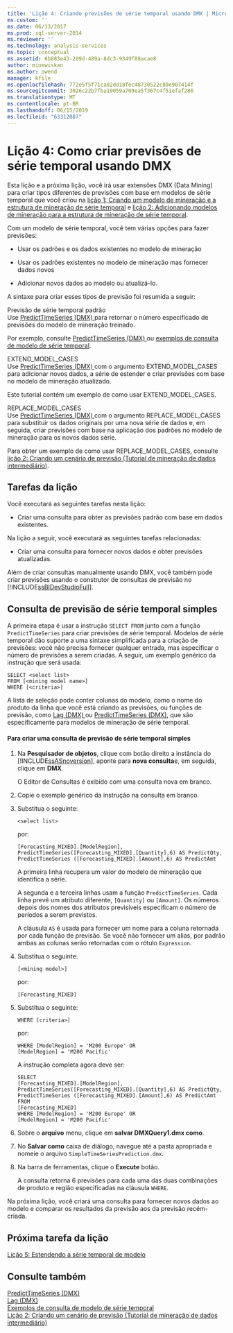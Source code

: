 ```yaml
---
title: 'Lição 4: Criando previsões de série temporal usando DMX | Microsoft Docs'
ms.custom: ''
ms.date: 06/13/2017
ms.prod: sql-server-2014
ms.reviewer: ''
ms.technology: analysis-services
ms.topic: conceptual
ms.assetid: 6b883e43-209d-489a-8dc3-9349f88acae8
author: minewiskan
ms.author: owend
manager: kfile
ms.openlocfilehash: 772e5f5f71ca82dd18fec48730522c80e907414f
ms.sourcegitcommit: 3026c22b7fba19059a769ea5f367c4f51efaf286
ms.translationtype: MT
ms.contentlocale: pt-BR
ms.lasthandoff: 06/15/2019
ms.locfileid: "63312087"
---
```

# <a name="lesson-4-creating-time-series-predictions-using-dmx"></a>Lição 4: Como criar previsões de série temporal usando DMX
  Esta lição e a próxima lição, você irá usar extensões DMX (Data Mining) para criar tipos diferentes de previsões com base em modelos de série temporal que você criou na [lição 1: Criando um modelo de mineração e a estrutura de mineração de série temporal](../../2014/tutorials/lesson-1-creating-a-time-series-mining-model-and-mining-structure.md) e [lição 2: Adicionando modelos de mineração para a estrutura de mineração de série temporal](../../2014/tutorials/lesson-2-adding-mining-models-to-the-time-series-mining-structure.md).  
  
 Com um modelo de série temporal, você tem várias opções para fazer previsões:  
  
-   Usar os padrões e os dados existentes no modelo de mineração  
  
-   Usar os padrões existentes no modelo de mineração mas fornecer dados novos  
  
-   Adicionar novos dados ao modelo ou atualizá-lo.  
  
 A sintaxe para criar esses tipos de previsão foi resumida a seguir:  
  
 Previsão de série temporal padrão  
 Use [PredictTimeSeries &#40;DMX&#41; ](/sql/dmx/predicttimeseries-dmx) para retornar o número especificado de previsões do modelo de mineração treinado.  
  
 Por exemplo, consulte [PredictTimeSeries &#40;DMX&#41; ](/sql/dmx/predicttimeseries-dmx) ou [exemplos de consulta de modelo de série temporal](../../2014/analysis-services/data-mining/time-series-model-query-examples.md).  
  
 EXTEND_MODEL_CASES  
 Use [PredictTimeSeries &#40;DMX&#41; ](/sql/dmx/predicttimeseries-dmx) com o argumento EXTEND_MODEL_CASES para adicionar novos dados, a série de estender e criar previsões com base no modelo de mineração atualizado.  
  
 Este tutorial contém um exemplo de como usar EXTEND_MODEL_CASES.  
  
 REPLACE_MODEL_CASES  
 Use [PredictTimeSeries &#40;DMX&#41; ](/sql/dmx/predicttimeseries-dmx) com o argumento REPLACE_MODEL_CASES para substituir os dados originais por uma nova série de dados e, em seguida, criar previsões com base na aplicação dos padrões no modelo de mineração para os novos dados série.  
  
 Para obter um exemplo de como usar REPLACE_MODEL_CASES, consulte [lição 2: Criando um cenário de previsão &#40;Tutorial de mineração de dados intermediário&#41;](../../2014/tutorials/lesson-2-building-a-forecasting-scenario-intermediate-data-mining-tutorial.md).  
  
## <a name="lesson-tasks"></a>Tarefas da lição  
 Você executará as seguintes tarefas nesta lição:  
  
-   Criar uma consulta para obter as previsões padrão com base em dados existentes.  
  
 Na lição a seguir, você executará as seguintes tarefas relacionadas:  
  
-   Criar uma consulta para fornecer novos dados e obter previsões atualizadas.  
  
 Além de criar consultas manualmente usando DMX, você também pode criar previsões usando o construtor de consultas de previsão no [!INCLUDE[ssBIDevStudioFull](../includes/ssbidevstudiofull-md.md)].  
  
## <a name="simple-time-series-prediction-query"></a>Consulta de previsão de série temporal simples  
 A primeira etapa é usar a instrução `SELECT FROM` junto com a função `PredictTimeSeries` para criar previsões de série temporal. Modelos de série temporal dão suporte a uma sintaxe simplificada para a criação de previsões: você não precisa fornecer qualquer entrada, mas especificar o número de previsões a serem criadas. A seguir, um exemplo genérico da instrução que será usada:  
  
```  
SELECT <select list>   
FROM [<mining model name>]   
WHERE [<criteria>]  
```  
  
 A lista de seleção pode conter colunas do modelo, como o nome do produto da linha que você está criando as previsões, ou funções de previsão, como [Lag &#40;DMX&#41; ](/sql/dmx/lag-dmx) ou [PredictTimeSeries &#40;DMX&#41;](/sql/dmx/predicttimeseries-dmx), que são especificamente para modelos de mineração de série temporal.  
  
#### <a name="to-create-a-simple-time-series-prediction-query"></a>Para criar uma consulta de previsão de série temporal simples  
  
1.  Na **Pesquisador de objetos**, clique com botão direito a instância do [!INCLUDE[ssASnoversion](../includes/ssasnoversion-md.md)], aponte para **nova consulta**e, em seguida, clique em **DMX**.  
  
     O Editor de Consultas é exibido com uma consulta nova em branco.  
  
2.  Copie o exemplo genérico da instrução na consulta em branco.  
  
3.  Substitua o seguinte:  
  
    ```  
    <select list>   
    ```  
  
     por:  
  
    ```  
    [Forecasting_MIXED].[ModelRegion],  
    PredictTimeSeries([Forecasting_MIXED].[Quantity],6) AS PredictQty,  
    PredictTimeSeries ([Forecasting_MIXED].[Amount],6) AS PredictAmt  
    ```  
  
     A primeira linha recupera um valor do modelo de mineração que identifica a série.  
  
     A segunda e a terceira linhas usam a função `PredictTimeSeries`. Cada linha prevê um atributo diferente, `[Quantity]` ou `[Amount]`. Os números depois dos nomes dos atributos previsíveis especificam o número de períodos a serem previstos.  
  
     A cláusula `AS` é usada para fornecer um nome para a coluna retornada por cada função de previsão. Se você não fornecer um alias, por padrão ambas as colunas serão retornadas com o rótulo `Expression`.  
  
4.  Substitua o seguinte:  
  
    ```  
    [<mining model>]   
    ```  
  
     por:  
  
    ```  
    [Forecasting_MIXED]  
    ```  
  
5.  Substitua o seguinte:  
  
    ```  
    WHERE [criteria>]   
    ```  
  
     por:  
  
    ```  
    WHERE [ModelRegion] = 'M200 Europe' OR  
    [ModelRegion] = 'M200 Pacific'  
    ```  
  
     A instrução completa agora deve ser:  
  
    ```  
    SELECT  
    [Forecasting_MIXED].[ModelRegion],  
    PredictTimeSeries([Forecasting_MIXED].[Quantity],6) AS PredictQty,  
    PredictTimeSeries ([Forecasting_MIXED].[Amount],6) AS PredictAmt  
    FROM   
    [Forecasting_MIXED]  
    WHERE [ModelRegion] = 'M200 Europe' OR  
    [ModelRegion] = 'M200 Pacific'  
    ```  
  
6.  Sobre o **arquivo** menu, clique em **salvar DMXQuery1.dmx como**.  
  
7.  No **Salvar como** caixa de diálogo, navegue até a pasta apropriada e nomeie o arquivo `SimpleTimeSeriesPrediction.dmx`.  
  
8.  Na barra de ferramentas, clique o **Execute** botão.  
  
     A consulta retorna 6 previsões para cada uma das duas combinações de produto e região especificadas na cláusula `WHERE`.  
  
 Na próxima lição, você criará uma consulta para fornecer novos dados ao modelo e comparar os resultados da previsão aos da previsão recém-criada.  
  
## <a name="next-task-in-lesson"></a>Próxima tarefa da lição  
 [Lição 5: Estendendo a série temporal de modelo](../../2014/tutorials/lesson-5-extending-the-time-series-model.md)  
  
## <a name="see-also"></a>Consulte também  
 [PredictTimeSeries &#40;DMX&#41;](/sql/dmx/predicttimeseries-dmx)   
 [Lag &#40;DMX&#41;](/sql/dmx/lag-dmx)   
 [Exemplos de consulta de modelo de série temporal](../../2014/analysis-services/data-mining/time-series-model-query-examples.md)   
 [Lição 2: Criando um cenário de previsão &#40;Tutorial de mineração de dados intermediário&#41;](../../2014/tutorials/lesson-2-building-a-forecasting-scenario-intermediate-data-mining-tutorial.md)  
  
  
